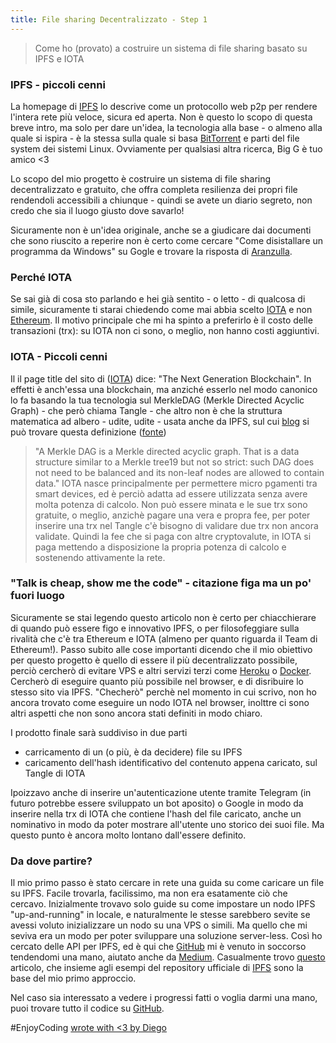 ```yaml
---
title: File sharing Decentralizzato - Step 1
---
```

> Come ho (provato) a costruire un sistema di file sharing basato su IPFS e IOTA

### IPFS - piccoli cenni
La homepage di [IPFS](https://ipfs.io/) lo descrive come un protocollo web p2p per rendere l'intera rete più veloce, sicura ed aperta.
Non è questo lo scopo di questa breve intro, ma solo per dare un'idea, la tecnologia alla base - o almeno alla quale si ispira - è la stessa sulla quale si basa [BitTorrent](http://www.bittorrent.com) e parti del file system dei sistemi Linux.
Ovviamente per qualsiasi altra ricerca, Big G è tuo amico <3

Lo scopo del mio progetto è costruire un sistema di file sharing decentralizzato e gratuito, che offra completa resilienza dei propri file rendendoli accessibili a chiunque - quindi se avete un diario segreto, non credo che sia il luogo giusto dove savarlo!

Sicuramente non è un'idea originale, anche se a giudicare dai documenti che sono riuscito a reperire non è certo come cercare "Come disistallare un programma da Windows" su Gogle e trovare la risposta di [Aranzulla](https://www.aranzulla.it/).

### Perché IOTA
Se sai già di cosa sto parlando e hei già sentito - o letto - di qualcosa di simile, sicuramente ti starai chiedendo come mai abbia scelto [IOTA](https://iota.org/) e non [Ethereum](https://www.ethereum.org/).
Il motivo principale che mi ha spinto a preferirlo è il costo delle transazioni (trx): su IOTA non ci sono, o meglio, non hanno costi aggiuntivi.

### IOTA - Piccoli cenni
Il il page title del sito di ([IOTA](https://iota.org/)) dice: "The Next Generation Blockchain". 
In effetti è anch'essa una blockchain, ma anziché esserlo nel modo canonico lo fa basando la tua tecnologia sul MerkleDAG (Merkle Directed Acyclic Graph) - che però chiama Tangle - che altro non è che la struttura matematica ad albero - udite, udite - usata anche da IPFS, sul cui [blog](https://discuss.ipfs.io/) si può trovare questa definizione ([fonte](https://discuss.ipfs.io/t/what-is-a-merkle-dag/386))
>"A Merkle DAG is a Merkle directed acyclic graph. That is a data structure similar to a Merkle tree19 but not so strict: 
>such DAG does not need to be balanced and its non-leaf nodes are allowed to contain data."
IOTA nasce principalmente per permettere micro pgamenti tra smart devices, ed è perciò adatta ad essere utilizzata senza avere molta potenza di calcolo. Non può essere minata e le sue trx sono gratuite, o meglio, anzichè pagare una vera e propra fee, per poter inserire una trx nel Tangle c'è bisogno di validare due trx non ancora validate. Quindi la fee che si paga con altre cryptovalute, in IOTA si paga mettendo a disposizione la propria potenza di calcolo e sostenendo attivamente la rete.


### "Talk is cheap, show me the code" - citazione figa ma un po' fuori luogo
Sicuramente se stai legendo questo articolo non è certo per chiacchierare di quando può essere figo e innovativo IPFS, o per filosofeggiare sulla rivalità che c'è tra Ethereum e IOTA (almeno per quanto riguarda il Team di Ethereum!).
Passo subito alle cose importanti dicendo che il mio obiettivo per questo progetto è quello di essere il più decentralizzato possibile,
perciò cercherò di evitare VPS e altri servizi terzi come [Heroku](https://www.heroku.com/) o [Docker](https://www.docker.com/).
Cercherò di eseguire quanto più possibile nel browser, e di disribuire lo stesso sito via IPFS.
"Checherò" perchè nel momento in cui scrivo, non ho ancora trovato come eseguire un nodo IOTA nel browser, inolttre ci sono altri aspetti che non sono ancora stati definiti in modo chiaro.

I prodotto finale sarà suddiviso in due parti
- carricamento di un (o più, è da decidere) file su IPFS
- caricamento dell'hash identificativo del contenuto appena caricato, sul Tangle di IOTA

Ipoizzavo anche di inserire un'autenticazione utente tramite Telegram (in futuro potrebbe essere sviluppato un bot aposito) o Google in modo da inserire nella trx di IOTA che contiene l'hash del file caricato, anche un nominativo in modo da poter mostrare all'utente uno storico dei suoi file. Ma questo punto è ancora molto lontano dall'essere definito.

### Da dove partire?
Il mio primo passo è stato cercare in rete una guida su come caricare un file su IPFS. Facile trovarla, facilissimo, ma non era esatamente ciò che cercavo. Inizialmente trovavo solo guide su come impostare un nodo IPFS "up-and-running" in locale, e naturalmente le stesse sarebbero sevite se avessi voluto inizializzare un nodo su una VPS o simili. Ma quello che mi seviva era un modo per poter sviluppare una soluzione server-less.
Così ho cercato delle API per IPFS, ed è qui che [GitHub](https://github.com/) mi è venuto in soccorso tendendomi una mano, aiutato anche da [Medium](https://medium.com/).
Casualmente trovo [questo](https://medium.com/@angellopozo/uploading-an-image-to-ipfs-e1f65f039da4) articolo, che insieme agli esempi del repository ufficiale di [IPFS](https://github.com/ipfs) sono la base del mio primo approccio.


Nel caso sia interessato a vedere i progressi fatti o voglia darmi una mano,
puoi trovare tutto il codice su [GitHub](https://github.com/DiegoAngelino/DecentralizedFileSharing).



#EnjoyCoding
[wrote with <3 by Diego](justAnotherVacuumLink)